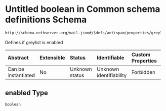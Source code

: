 # Untitled boolean in Common schema definitions Schema

```txt
http://schema.nethserver.org/mail.json#/$defs/antispam/properties/greylist/properties/enabled
```

Defines if greylist is enabled

| Abstract            | Extensible | Status         | Identifiable            | Custom Properties | Additional Properties | Access Restrictions | Defined In                                      |
| :------------------ | :--------- | :------------- | :---------------------- | :---------------- | :-------------------- | :------------------ | :---------------------------------------------- |
| Can be instantiated | No         | Unknown status | Unknown identifiability | Forbidden         | Allowed               | none                | [mail.json\*](mail.json "open original schema") |

## enabled Type

`boolean`
